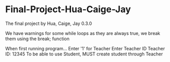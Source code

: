 # Final-Project-Hua-Caige-Jay
The final project by Hua, Caige, Jay
0.3.0

We have warnings for some while loops as they are always true, we break them using the break; function

When first running program...
Enter '1' for Teacher
Enter Teacher ID
Teacher ID: 12345
To be able to use Student, MUST create student through Teacher
